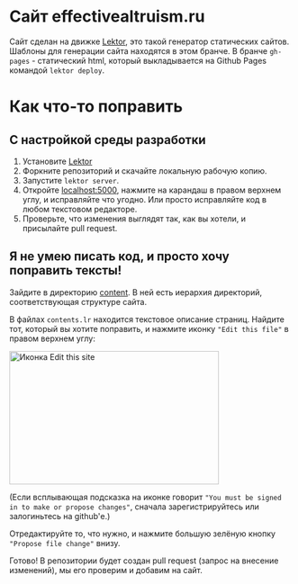 # Сайт effectivealtruism.ru

Сайт сделан на движке [Lektor](https://www.getlektor.com/), это такой генератор статических сайтов. Шаблоны для генерации сайта находятся в этом бранче. В бранче `gh-pages` - статический html, который выкладывается на Github Pages командой `lektor deploy`.

# Как что-то поправить

## С настройкой среды разработки

1. Установите [Lektor](https://www.getlektor.com/docs/installation/)
2. Форкните репозиторий и скачайте локальную рабочую копию.
3. Запустите `lektor server`.
4. Откройте [localhost:5000](http://localhost:5000), нажмите на карандаш в правом верхнем углу, и исправляйте что угодно. Или просто исправляйте код в любом текстовом редакторе.
5. Проверьте, что изменения выглядят так, как вы хотели, и присылайте pull request.

## Я не умею писать код, и просто хочу поправить тексты!

Зайдите в директорию [content](https://github.com/effectivealtruism-ru/website/tree/master/content). В ней есть иерархия директорий, соответствующая структуре сайта.

В файлах `contents.lr` находится текстовое описание страниц. Найдите тот, который вы хотите поправить, и нажмите иконку `"Edit this file"` в правом верхнем углу:

<img src='http://effectivealtruism.ru/static/github-edit-tutorial.png' width='372' height='237' alt='Иконка Edit this site' />

(Если всплывающая подсказка на иконке говорит `"You must be signed in to make or propose changes"`, сначала зарегистрируйтесь или залогиньтесь на github'е.)

Отредактируйте то, что нужно, и нажмите большую зелёную кнопку `"Propose file change"` внизу.

Готово! В репозитории будет создан pull request (запрос на внесение изменений), мы его проверим и добавим на сайт.
